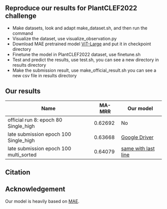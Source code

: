 
## Reproduce our results for PlantCLEF2022 challenge
* Make datasets, look and adapt make_dataset.sh, and then run the command
* Visualize the dataset, use visualize_observation.py
* Download MAE pretrained model [ViT-Large](https://github.com/facebookresearch/mae) and put it in checkpoint directory
* Finetune the model in PlantCLEF2022 dataset, use finetune.sh
* Test and predict the results, use test.sh, you can see a new directory in results directory
* Make the submission result, use make_official_result.sh you can see a new csv file in results directory


## Our results
| Name                                   | MA-MRR  | Our model                                                                                                   |
|----------------------------------------|---------|-------------------------------------------------------------------------------------------------------------|
| official run 8: epoch 80 Single_high   | 0.62692 | No                                                                                                          | 
| late submission epoch 100 Single_high  | 0.63668 | [Google Driver](https://drive.google.com/drive/folders/1JCVX58oVZFuIttPHaeAjs_zkMXkzzJeA?usp=sharing)       |
| late submission epoch 100 multi_sorted | 0.64079 | [same with last line](https://drive.google.com/drive/folders/1JCVX58oVZFuIttPHaeAjs_zkMXkzzJeA?usp=sharing) |


## Citation


## Acknowledgement
Our model is heavily based on [MAE](https://github.com/facebookresearch/mae).